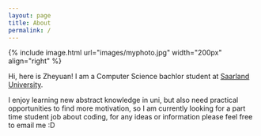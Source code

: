 ```yaml
---
layout: page
title: About
permalink: /
---
```

{% include image.html url="images/myphoto.jpg" width="200px" align="right" %}

Hi, here is Zheyuan! I am a Computer Science bachlor student at [Saarland University].

I enjoy learning new abstract knowledge in uni, but also need practical opportunities to find more motivation, so I am currently looking for a part time student job about coding, for any ideas or information please feel free to email me :D

[Saarland University]: https://saarland-informatics-campus.de/